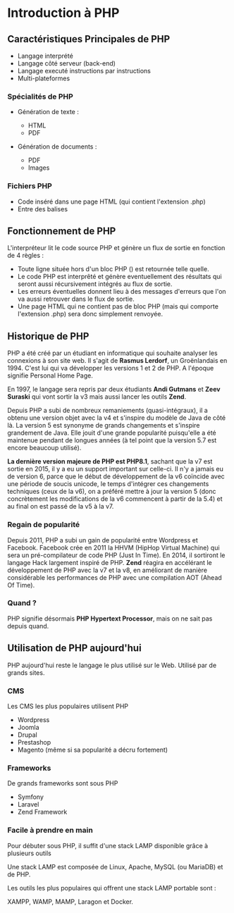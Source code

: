 # Introduction à PHP

## Caractéristiques Principales de PHP

- Langage interprété
- Langage côté serveur (back-end)
- Langage executé instructions par instructions
- Multi-plateformes

### Spécialités de PHP

- Génération de texte :

  - HTML
  - PDF

- Génération de documents :
  - PDF
  - Images

### Fichiers PHP

- Code inséré dans une page HTML (qui contient l'extension .php)
- Entre des balises <?php et ?>

## Fonctionnement de PHP

L'interpréteur lit le code source PHP et génère un flux de sortie en fonction de 4 règles :

- Toute ligne située hors d'un bloc PHP (<?php ?>) est retournée telle quelle.
- Le code PHP est interprêté et génère eventuellement des résultats qui seront aussi récursivement intégrés au flux de sortie.
- Les erreurs éventuelles donnent lieu à des messages d'erreurs que l'on va aussi retrouver dans le flux de sortie.
- Une page HTML qui ne contient pas de bloc PHP (mais qui comporte l'extension .php) sera donc simplement renvoyée.

## Historique de PHP

PHP a été créé par un étudiant en informatique qui souhaite analyser les connexions à son site web. Il s'agit de **Rasmus Lerdorf**, un Groënlandais en 1994. C'est lui qui va développer les versions 1 et 2 de PHP. A l'époque signifie Personal Home Page.

En 1997, le langage sera repris par deux étudiants **Andi Gutmans** et **Zeev Suraski** qui vont sortir la v3 mais aussi lancer les outils **Zend**.

Depuis PHP a subi de nombreux remaniements (quasi-intégraux), il a obtenu une version objet avec la v4 et s'inspire du modèle de Java de côté là. La version 5 est synonyme de grands changements et s'inspire grandement de Java. Elle jouit d'une grande popularité puisqu'elle a été maintenue pendant de longues années (à tel point que la version 5.7 est encore beaucoup utilisé).

**La dernière version majeure de PHP est PHP8.1**, sachant que la v7 est sortie en 2015, il y a eu un support important sur celle-ci. Il n'y a jamais eu de version 6, parce que le début de développement de la v6 coïncide avec une période de soucis unicode, le temps d'intégrer ces changements techniques (ceux de la v6), on a préféré mettre à jour la version 5 (donc concrètement les modifications de la v6 commencent à partir de la 5.4) et au final on est passé de la v5 à la v7.

### Regain de popularité

Depuis 2011, PHP a subi un gain de popularité entre Wordpress et Facebook. Facebook crée en 2011 la HHVM (HipHop Virtual Machine) qui sera un pré-compilateur de code PHP (Just In Time). En 2014, il sortiront le langage Hack largement inspiré de PHP.
**Zend** réagira en accélérant le développement de PHP avec la v7 et la v8, en améliorant de manière considérable les performances de PHP avec une compilation AOT (Ahead Of Time).

### Quand ?

PHP signifie désormais **PHP Hypertext Processor**, mais on ne sait pas depuis quand.

## Utilisation de PHP aujourd'hui

PHP aujourd'hui reste le langage le plus utilisé sur le Web. Utilisé par de grands sites.

### CMS

Les CMS les plus populaires utilisent PHP

- Wordpress
- Joomla
- Drupal
- Prestashop
- Magento (même si sa popularité a décru fortement)

### Frameworks

De grands frameworks sont sous PHP

- Symfony
- Laravel
- Zend Framework

### Facile à prendre en main

Pour débuter sous PHP, il suffit d'une stack LAMP disponible grâce à plusieurs outils

Une stack LAMP est composée de Linux, Apache, MySQL (ou MariaDB) et de PHP.

Les outils les plus populaires qui offrent une stack LAMP portable sont :

XAMPP, WAMP, MAMP, Laragon et Docker.
